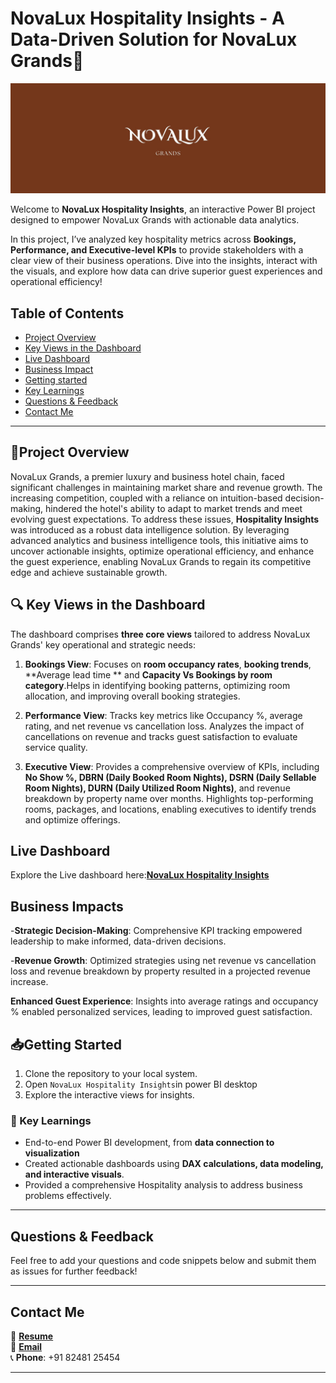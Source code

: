 # NovaLux Hospitality Insights - A Data-Driven Solution for NovaLux Grands🎉

![Project Banner Placeholder](https://github.com/sureka2003/NovaLux-Hospitality-Insights/blob/main/Novalux%20logo)

Welcome to **NovaLux Hospitality Insights**, an interactive Power BI project designed to empower NovaLux Grands with actionable data analytics. 

In this project, I’ve analyzed key hospitality metrics across **Bookings, Performance, and Executive-level KPIs** to provide stakeholders with a clear view of their business operations. Dive into the insights, interact with the visuals, and explore how data can drive superior guest experiences and operational efficiency!

## Table of Contents
- [Project Overview](#project-overview)
- [Key Views in the Dashboard](#key-views-in-dashboard)
- [Live Dashboard](#live-dashboard)
- [Business Impact](#business-impact)
- [Getting started](#getting-started)
- [Key Learnings](#key-learnings)
- [Questions & Feedback](#questions--feedback)
- [Contact Me](#contact-me)

---

## 🚀Project Overview

NovaLux Grands, a premier luxury and business hotel chain, faced significant challenges in maintaining market share and revenue growth. The increasing competition, coupled with a reliance on intuition-based decision-making, hindered the hotel's ability to adapt to market trends and meet evolving guest expectations.
To address these issues, **Hospitality Insights** was introduced as a robust data intelligence solution. By leveraging advanced analytics and business intelligence tools, this initiative aims to uncover actionable insights, optimize operational efficiency, and enhance the guest experience, enabling NovaLux Grands to regain its competitive edge and achieve sustainable growth.


## 🔍 Key Views in the Dashboard

The dashboard comprises **three core views** tailored to address NovaLux Grands' key operational and strategic needs:


1. **Bookings View**: Focuses on **room occupancy rates**, **booking trends**, **Average lead time ** and **Capacity Vs Bookings by room category**.Helps in identifying booking patterns, optimizing room allocation, and improving overall booking strategies.

2. **Performance View**: Tracks key metrics like Occupancy %, average rating, and net revenue vs cancellation loss.
Analyzes the impact of cancellations on revenue and tracks guest satisfaction to evaluate service quality.

3. **Executive View**: Provides a comprehensive overview of KPIs, including **No Show %, DBRN (Daily Booked Room Nights), DSRN (Daily Sellable Room Nights), DURN (Daily Utilized Room Nights)**, and revenue breakdown by property name over months.
Highlights top-performing rooms, packages, and locations, enabling executives to identify trends and optimize offerings.

## Live Dashboard

Explore the Live dashboard here:**[NovaLux Hospitality Insights](https://app.powerbi.com/view?r=eyJrIjoiYTQzYmFmNzMtMjkyMi00OWYyLWIzZGQtODM0YTNiOTQyMTJlIiwidCI6ImM2ZTU0OWIzLTVmNDUtNDAzMi1hYWU5LWQ0MjQ0ZGM1YjJjNCJ9&pageName=1f3d0f4bdc02da959549)**  

## Business Impacts

-**Strategic Decision-Making**: Comprehensive KPI tracking empowered leadership to make informed, data-driven decisions.

-**Revenue Growth**: Optimized strategies using net revenue vs cancellation loss and revenue breakdown by property resulted in a projected revenue increase.

**Enhanced Guest Experience**: Insights into average ratings and occupancy % enabled personalized services, leading to improved guest satisfaction.



## 📥Getting Started

1.  Clone the repository to your local system.
2.  Open `NovaLux Hospitality Insights`in power BI desktop
3.  Explore the interactive views for insights.

### 🔑 Key Learnings

- End-to-end Power BI development, from **data connection to visualization**
- Created actionable dashboards using **DAX calculations, data modeling, and interactive visuals**.
- Provided a comprehensive Hospitality analysis to address business problems effectively.

---

## Questions & Feedback

Feel free to add your questions and code snippets below and submit them as issues for further feedback!

---

## Contact Me


📄 **[Resume](https://drive.google.com/file/d/13Wzk8LzEQFSS6nlls7EzPZSdz_Wenqz1/view?usp=sharing)**  
📧 **[Email](mailto:surekafathimsf2003@gmail.com)**  
📞 **Phone**: +91 82481 25454

---







